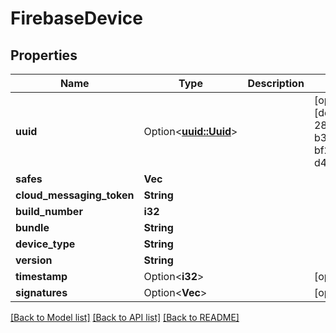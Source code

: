 # FirebaseDevice

## Properties

Name | Type | Description | Notes
------------ | ------------- | ------------- | -------------
**uuid** | Option<[**uuid::Uuid**](uuid::Uuid.md)> |  | [optional][default to 2852fee3-b3e4-4673-bf20-d43b95485862]
**safes** | **Vec<String>** |  | 
**cloud_messaging_token** | **String** |  | 
**build_number** | **i32** |  | 
**bundle** | **String** |  | 
**device_type** | **String** |  | 
**version** | **String** |  | 
**timestamp** | Option<**i32**> |  | [optional]
**signatures** | Option<**Vec<String>**> |  | [optional]

[[Back to Model list]](../README.md#documentation-for-models) [[Back to API list]](../README.md#documentation-for-api-endpoints) [[Back to README]](../README.md)



